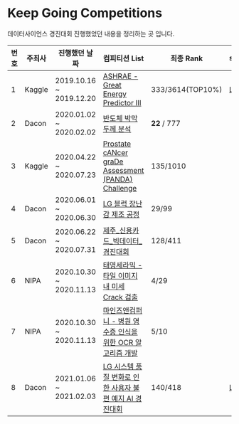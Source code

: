 # Keep Going Competitions
데이터사이언스 경진대회 진행했었던 내용을 정리하는 곳 입니다.

| 번호 | 주최사 | 진행했던 날짜            | 컴피티션 List                                                | 최종 Rank        | source                                              |
| ---- | ------ | ------------------------ | ------------------------------------------------------------ | ---------------- | --------------------------------------------------- |
| 1    | Kaggle | 2019.10.16  ~ 2019.12.20 | [ASHRAE - Great Energy Predictor III](https://www.kaggle.com/c/ashrae-energy-prediction) | 333/3614(TOP10%) | [Link](src/Kaggle_ASHRAE-Great_Energy_Predictor_v3) |
| 2    | Dacon  | 2020.01.02 ~ 2020.02.02  | [반도체 박막 두께 분석](https://dacon.io/competitions/official/235554/overview/description/) | **22** / 777     |                                                     |
| 3    | Kaggle | 2020.04.22 ~ 2020.07.23  | [Prostate cANcer graDe Assessment (PANDA) Challenge](https://www.kaggle.com/c/prostate-cancer-grade-assessment) | 135/1010         |                                                     |
| 4    | Dacon  | 2020.06.01 ~ 2020.06.30  | [LG 블럭 장난감 제조 공정](https://dacon.io/competitions/official/235612/overview/description/) | 29/99            |                                                     |
| 5    | Dacon  | 2020.06.22 ~ 2020.07.31  | [제주_신용카드_빅데이터_경진대회](https://dacon.io/competitions/official/235615/overview/description/) | 128/411          |                                                     |
| 6    | NIPA   | 2020.10.30 ~ 2020.11.13  | [태영세라믹 - 타일 이미지 내 미세 Crack 검출](https://ai-korea.kr/info/contestPost.do) | 4/29             |                                                     |
| 7    | NIPA   | 2020.10.30 ~ 2020.11.13  | [마인즈앤컴퍼니 - 병원 영수증 인식을 위한 OCR 알고리즘 개발](https://ai-korea.kr/info/contestPost.do) | 5/10             |                                                     |
| 8    | Dacon  | 2021.01.06 ~ 2021.02.03  | [LG 시스템 품질 변화로 인한 사용자 불편 예지 AI 경진대회](https://dacon.io/competitions/official/235687/overview/description/) | 140/418          | [Link](src/Dacon_LG_user_complain_predict)          |
